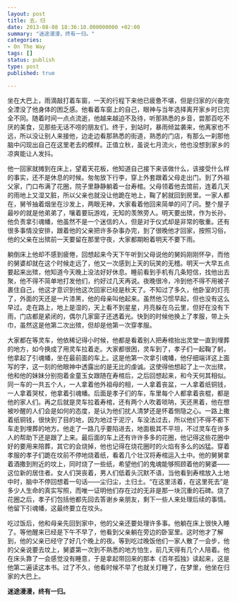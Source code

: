 ```yaml
---
layout: post
title: 去，归
date: 2013-08-08 18:36:10.000000000 +02:00
summary: "迷途漫漫，终有一归。"
categories:
- On The Way
tags: []
status: publish
type: post
published: true

---
```


坐在大巴上，雨滴敲打着车窗，一天的行程下来他已疲惫不堪，但是归家的兴奋完全湮没了他身体的困乏感。他看着车窗上的自己，眼神与当年选择离开家乡时已完全不同。随着时间一点点流逝，他越来越迫不及待，听那熟悉的乡音，尝那百吃不厌的美食，见那些无话不唠的朋友们。终于，到站时，暴雨倾盆袭来，他离家也不远，所以没让别人来接他，边走边看那熟悉的街道，熟悉的门店，有那么一刹那他脑中闪现出自己在这里老去的模样。正值立秋，虽说七月流火，他也没想到家乡的凉爽能让人发抖。

他一回家就摊到在床上，望着天花板，他知道自己接下来该做什么，该接受什么样的事实，还不是休息的时候。匆匆放下行李，穿上外套跟着父母走出门。到了外祖父家，门口布满了花圈，院子里静静躺着一台寿棺。父母领着他去馆前，连着几天的雨地上又湿又脏，所以父亲也就没让他跪在地上，鞠了躬就回到房里。一家人都在，舅爷抽着烟坐在沙发上，两眼无神，大家看着他回来简单的问了问。整个屋子最吵的就是他弟弟了，嚷着要玩游戏，无知的羡煞旁人。明天要出殡，作为长孙，他负责拿引魂幡，他虽然不是一个迷信的人，但是对于仪式却是非常的敬重。还有很多事情没安排，跟着他的父亲把许多杂事办完，到了很晚他才回家，按照习俗，他的父亲在出殡前一天要留在那里守夜，大家都期盼着明天不要下雨。

躺倒床上他却不感到疲倦，回想起来今天下午听到父母说他的舅妈刚刚怀孕，而他的舅婆却就在这个时候走远了，他又一次感到上天的玩笑的无稽。明天一大早五点要起来出殡，他知道今天晚上没法好好休息。睡前看到手机有几条短信，找他出去聚，他不得不简单地打发他们，约好过几天再说。夜晚很冷，冷到他不得不用被子裹住自己，他这才意识到他这次回家已经是秋天了。不知过了多久，他卧室的灯亮了，外面的天还是一片漆黑，他的母亲叫他起来。虽然他习惯早起，但也没有这么早过。走在路上，地上是湿的，天上看不到星星，月亮躲在乌云里，但好在没有下雨，门店都是紧闭的，偶尔几家窗子还透着光。快到的时候他换上了孝服，带上头巾，虽然这是他第二次出殡，但却是他第一次穿孝服。

大家都在等灵车，他依稀记得小时候，他都是看着别人把寿棺抬出灵堂一直到埋葬的地方，如今换成了用灵车拉着走。大家都很困，灵车到了，孝子们一起鞠了躬，他拿起了引魂幡，坐在最前面的车上。这是他第一次拿引魂幡，他仔细端详这上面写的字，这一刻的他眼神中透露出的是无比的虔诚。这使得他想起了上一次出殡，他和他的妹妹分别抱着金童玉女跟随在寿棺后，之后回想起来，和今天何其相似。同一车的一共五个人，一人拿着他外祖母的相，一人拿着丧盆，一人拿着纸铜钱，一人拿着哭杖，他拿着引魂幡。后面是孝子们的车，车里每个人都拿着丧棍，都是他的家人们。再之后就是灵车拉着寿棺，还有两个人吹着唢呐，天还黑着，他在想被吵醒的人们会是如何的态度，是认为他们扰人清梦还是怀着恻隐之心。一路上撒着纸铜钱，很快到了目的地，因为地过于泥泞，车没法过去，所以他们不得不都下车走到埋葬的地方。他走了一路几乎要陷进去，地面极其不平坦，不过灵车在许多人的帮助下还是跟了上来。最后面的车上还有许许多多的花圈，他记得这些花圈中好的要用来陪葬，其它的会烧掉，他也记得在烧花圈时的火焰有多么的凶猛。穿着孝服的孝子们跪在坟前不停地烧着纸，看着几个壮汉将寿棺运入土中。他的舅舅拿着酒撒到附近的坟上，同时烧了一些纸，希望他们的鬼魂能够照顾着他的舅婆——这位新的居住者。女人们哭丧着，男人们低着头沉默不语，当他看到寿棺放入土地中时，脑中不停回想着一句话——尘归尘，土归土。“在这里活着，在这里死去”是多少人生命的真实写照，而唯一证明他们存在过的无非是那一块沉重的石碑。烧了花圈之后，孝子们包括他都先回去答谢乡亲朋友，剩下一些人来处理后续的事情。他留下引魂幡，这最终要立在坟头。

吃过饭后，他和母亲先回到家中，他的父亲还要处理许多事。他躺在床上很快入睡了。等他醒来已经是下午不早了，他看到父亲躺在旁边的卧室里。这时他才了解到，他的父亲已经守了好几个晚上的夜。等到吃过晚饭他们一家人散了一会步，他的父亲说要去坟上，舅婆第一次到不熟悉的地方怕生，前几天得有几个人陪着。他在床头靠了一会感觉没有睡意，于是拿起带回来的那本《百年孤独》读起来，这是他第二遍读这本书。过了不久，他看时候不早了也就关灯睡了，在梦里，他坐在归家的大巴上。

**迷途漫漫，终有一归。**
